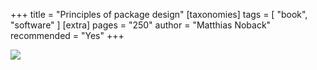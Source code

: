 +++
title = "Principles of package design"
[taxonomies]
tags = [ "book", "software" ]
[extra]
pages = "250"
author = "Matthias Noback"
recommended = "Yes"
+++

<a target="_blank"  href="https://www.amazon.de/gp/product/1484241185/ref=as_li_tl?ie=UTF8&camp=1638&creative=6742&creativeASIN=1484241185&linkCode=as2&tag=chemaclass-21&linkId=e657e3603cbd02cdf4dea0a507c20c32"><img border="0" src="//ws-eu.amazon-adsystem.com/widgets/q?_encoding=UTF8&MarketPlace=DE&ASIN=1484241185&ServiceVersion=20070822&ID=AsinImage&WS=1&Format=_SL250_&tag=chemaclass-21" ></a>

<!-- more -->
